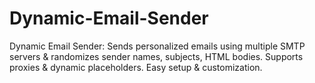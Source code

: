 # Dynamic-Email-Sender
Dynamic Email Sender: Sends personalized emails using multiple SMTP servers &amp; randomizes sender names, subjects, HTML bodies. Supports proxies &amp; dynamic placeholders. Easy setup &amp; customization.
